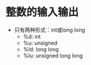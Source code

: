 # 整数的输入输出

- 只有两种形式：int或long long
    - %d: int
    - %u: unsigned
    - %ld: long long
    - %lu: unsigned long long


